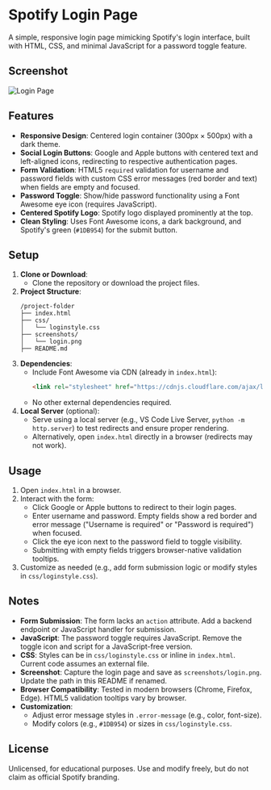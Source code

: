 # Spotify Login Page

A simple, responsive login page mimicking Spotify's login interface, built with HTML, CSS, and minimal JavaScript for a password toggle feature.

## Screenshot
![Login Page](screenshots/login.png)

## Features
- **Responsive Design**: Centered login container (300px × 500px) with a dark theme.
- **Social Login Buttons**: Google and Apple buttons with centered text and left-aligned icons, redirecting to respective authentication pages.
- **Form Validation**: HTML5 `required` validation for username and password fields with custom CSS error messages (red border and text) when fields are empty and focused.
- **Password Toggle**: Show/hide password functionality using a Font Awesome eye icon (requires JavaScript).
- **Centered Spotify Logo**: Spotify logo displayed prominently at the top.
- **Clean Styling**: Uses Font Awesome icons, a dark background, and Spotify's green (`#1DB954`) for the submit button.

## Setup
1. **Clone or Download**:
   - Clone the repository or download the project files.
2. **Project Structure**:
   ```
   /project-folder
   ├── index.html
   ├── css/
   │   └── loginstyle.css
   ├── screenshots/
   │   └── login.png
   ├── README.md
   ```
3. **Dependencies**:
   - Include Font Awesome via CDN (already in `index.html`):
     ```html
     <link rel="stylesheet" href="https://cdnjs.cloudflare.com/ajax/libs/font-awesome/6.7.2/css/all.min.css">
     ```
   - No other external dependencies required.
4. **Local Server** (optional):
   - Serve using a local server (e.g., VS Code Live Server, `python -m http.server`) to test redirects and ensure proper rendering.
   - Alternatively, open `index.html` directly in a browser (redirects may not work).

## Usage
1. Open `index.html` in a browser.
2. Interact with the form:
   - Click Google or Apple buttons to redirect to their login pages.
   - Enter username and password. Empty fields show a red border and error message ("Username is required" or "Password is required") when focused.
   - Click the eye icon next to the password field to toggle visibility.
   - Submitting with empty fields triggers browser-native validation tooltips.
3. Customize as needed (e.g., add form submission logic or modify styles in `css/loginstyle.css`).

## Notes
- **Form Submission**: The form lacks an `action` attribute. Add a backend endpoint or JavaScript handler for submission.
- **JavaScript**: The password toggle requires JavaScript. Remove the toggle icon and script for a JavaScript-free version.
- **CSS**: Styles can be in `css/loginstyle.css` or inline in `index.html`. Current code assumes an external file.
- **Screenshot**: Capture the login page and save as `screenshots/login.png`. Update the path in this README if renamed.
- **Browser Compatibility**: Tested in modern browsers (Chrome, Firefox, Edge). HTML5 validation tooltips vary by browser.
- **Customization**:
  - Adjust error message styles in `.error-message` (e.g., color, font-size).
  - Modify colors (e.g., `#1DB954`) or sizes in `css/loginstyle.css`.

## License
Unlicensed, for educational purposes. Use and modify freely, but do not claim as official Spotify branding.